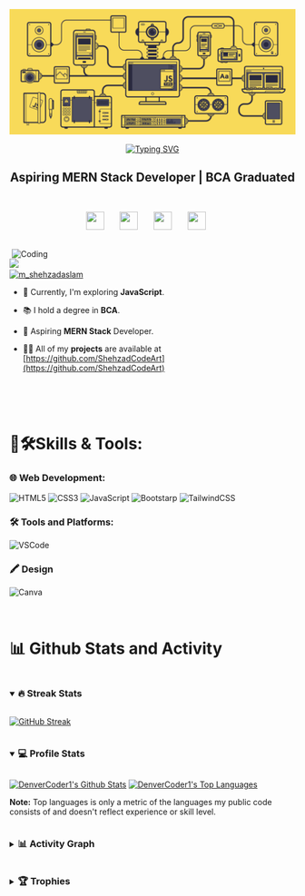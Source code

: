 ![MasterHead](Banner.gif)

<div align="center">
  <a href="https://git.io/typing-svg"><img src="https://readme-typing-svg.demolab.com?font=Poppins&size=40&duration=4000&pause=1000&color=5865F2&center=true&vCenter=true&width=700&height=45&lines=Hi+%F0%9F%91%8B%2C+I'm+Shehzad+Ansari" alt="Typing SVG" /></a>
  <h2 align="center">Aspiring MERN Stack Developer | BCA Graduated</h2>

  </br>
</div>

<p align="center">
  <!-- Social icons section -->
  <a href="https://www.linkedin.com/in/shehzad-ansari/"><img height="32" width="32" src="https://cdn.simpleicons.org/linkedin/5865F2"/></a>
  &#8287;&#8287;&#8287;&#8287;&#8287;
  <a href="https://github.com/ShehzadCodeArt"><img height="32" width="32" src="https://cdn.simpleicons.org/github/5865F2"/></a>
  &#8287;&#8287;&#8287;&#8287;&#8287;
  <a href="https://www.hackerrank.com/shehzadcodeart"><img height="32" width="32" src="https://cdn.simpleicons.org/hackerrank/5865F2"/></a>
  &#8287;&#8287;&#8287;&#8287;&#8287;
   <a href="https://twitter.com/M_ShehzadAslam"><img height="32" width="32" src="https://cdn.simpleicons.org/twitter/5865F2"/></a>
  &#8287;&#8287;&#8287;&#8287;&#8287;
</p>
</br>

<img align="right" alt="Coding" width="500" src="https://camo.githubusercontent.com/cae12fddd9d6982901d82580bdf321d81fb299141098ca1c2d4891870827bf17/68747470733a2f2f6d69726f2e6d656469756d2e636f6d2f6d61782f313336302f302a37513379765349765f7430696f4a2d5a2e676966" alt="shehzadcodeart" />

  <a href="https://github.com/shehzadcodeart"> <img src="https://komarev.com/ghpvc/?username=shehzadcodeart&style=for-the-badge&color=brightgreen"> </a></br>
  <a href="https://linkedin.com/in/shehzad-ansari" target="blank">
    <img src="https://img.shields.io/twitter/follow/shehzad-ansari?logo=linkedin&style=for-the-badge" alt="m_shehzadaslam" />
  </a>

  - 🌱 Currently, I'm exploring **JavaScript**.

  - 📚 I hold a degree in **BCA**.

  - 🎯 Aspiring **MERN Stack** Developer.

  - 👨‍💻 All of my **projects** are available at [https://github.com/ShehzadCodeArt](https://github.com/ShehzadCodeArt)


</p>

</br>

</br>

</br>


<!--  Icons From here: https://github.com/alexandresanlim/Badges4-README.md-Profile -->

# 🚀🛠️Skills & Tools:

### 🌐 Web Development:
![HTML5](https://img.shields.io/badge/HTML5-E34F26?style=for-the-badge&logo=html5&logoColor=white) ![CSS3](https://img.shields.io/badge/CSS3-1572B6?style=for-the-badge&logo=css3&logoColor=white) ![JavaScript](https://img.shields.io/badge/JavaScript-323330?style=for-the-badge&logo=javascript&logoColor=F7DF1E) ![Bootstarp](https://img.shields.io/badge/Bootstrap-563D7C?style=for-the-badge&logo=bootstrap&logoColor=white) ![TailwindCSS](https://img.shields.io/badge/Tailwind_CSS-38B2AC?style=for-the-badge&logo=tailwind-css&logoColor=white)

### 🛠️ Tools and Platforms:
![VSCode](https://img.shields.io/badge/VSCode-0078D4?style=for-the-badge&logo=visual%20studio%20code&logoColor=white)

### 🖍 Design
![Canva](https://img.shields.io/badge/Canva-%2300C4CC.svg?&style=for-the-badge&logo=Canva&logoColor=white)

</br>

# 📊 Github Stats and Activity

<details open>
  <summary><h3 style="display: inline-block;">🔥 Streak Stats</h3></summary>

  <!-- GitHub Readme Streak Stats - https://github.com/DenverCoder1/github-readme-streak-stats -->
 
  [![GitHub Streak](https://github-readme-streak-stats-seven-tau.vercel.app?user=ShehzadCodeArt&theme=vision-friendly-dark&border_radius=10)](https://git.io/streak-stats)

</details>

<details open>
  <summary><h3 style="display: inline-block;">💻 Profile Stats</h3></summary>

  <!-- https://github.com/anuraghazra/github-readme-stats -->
  
  <a href="https://github.com/anuraghazra/github-readme-stats"><img alt="DenverCoder1's Github Stats" src="https://github-readme-stats-shehzadcodearts-projects.vercel.app/api/?username=ShehzadCodeArt&show_icons=true&include_all_commits=true&count_private=true&theme=vision-friendly-dark" height="192px"/></a>
  <a href="https://github.com/anuraghazra/github-readme-stats"><img alt="DenverCoder1's Top Languages" src="https://github-readme-stats-shehzadcodearts-projects.vercel.app/api/top-langs/?username=ShehzadCodeArt&langs_count=8&layout=compact&theme=vision-friendly-dark" height="192px"/></a>
  <br/>

  <b>Note:</b> Top languages is only a metric of the languages my public code consists of and doesn't reflect experience or skill level.
</details>

<details>
  <summary><h3 style="display: inline-block;">📊 Activity Graph</h3></summary>
  
  <!-- https://github.com/ashutosh00710/github-readme-activity-graph -->

  <a href="https://github.com/ashutosh00710/github-readme-activity-graph"><img alt="ShehzadCodeArt's Activity Graph" src="https://github-readme-activity-graph.vercel.app/graph/?username=ShehzadCodeArt&theme=chartreuse-dark" /></a>

</details>

<details>
  <summary><h3 style="display: inline-block;">🏆 Trophies</h3></summary>
<!-- ## 🏆 Trophies -->
  
![](https://github-profile-trophy.vercel.app/?username=ShehzadCodeArt&theme=discord&no-frame=false&no-bg=true&margin-w=4)

</details>
<!-- ### ✍️ Random Dev Quote
![](https://quotes-github-readme.vercel.app/api?type=horizontal&theme=radical)

### 🔝 Top Contributed Repo
![](https://github-contributor-stats.vercel.app/api?username=ShehzadCodeArt&limit=5&theme=dark&combine_all_yearly_contributions=true)

### 😂 Random Dev Meme
<img src='https://randommeme-five.vercel.app/' style="height: 400px;"/> -->

---
